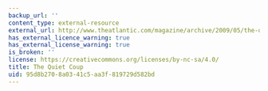 ```yaml
---
backup_url: ''
content_type: external-resource
external_url: http://www.theatlantic.com/magazine/archive/2009/05/the-quiet-coup/7364/
has_external_licence_warning: true
has_external_license_warning: true
is_broken: ''
license: https://creativecommons.org/licenses/by-nc-sa/4.0/
title: The Quiet Coup
uid: 95d8b270-8a03-41c5-aa3f-819729d582bd
---
```


